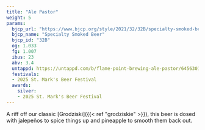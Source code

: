 ```yaml
---
title: "Ale Pastor"
weight: 5
params: 
  bjcp_url: "https://www.bjcp.org/style/2021/32/32B/specialty-smoked-beer/"
  bjcp_name: "Specialty Smoked Beer"
  bjcp_id: "32B"
  og: 1.033
  fg: 1.007
  ibus: 23
  abv: 3.4
  untappd: https://untappd.com/b/flame-point-brewing-ale-pastor/6456301
  festivals:
  - 2025 St. Mark's Beer Festival
  awards:
    silver:
    - 2025 St. Mark's Beer Festival
---
```


A riff off our classic [Grodziski]({{< ref "grodziskie" >}}), this beer is dosed with jalepeños to spice things up and pineapple to smooth them back out.

